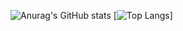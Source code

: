 
![Anurag's GitHub stats](https://github-readme-stats.vercel.app/api?username=LucaXiang&show_icons=true&theme=onedark&hide=contribs,prs)
[![Top Langs](https://github-readme-stats.vercel.app/api/top-langs/?username=anuraghazra&theme=onedark)]
